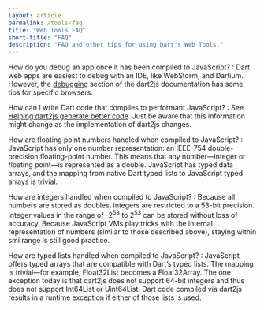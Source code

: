 ```yaml
---
layout: article
permalink: /tools/faq
title: "Web Tools FAQ"
short-title: "FAQ"
description: "FAQ and other tips for using Dart's Web Tools."
---
```


How do you debug an app once it has been compiled to JavaScript?
: Dart web apps are easiest to debug with an IDE, like WebStorm,
  and Dartium. However,
  the [debugging](/tools/dart2js#debugging)
  section of the dart2js documentation
  has some tips for specific browsers.

How can I write Dart code that compiles to performant JavaScript?
: See [Helping dart2js generate better
  code](/tools/dart2js#helping-dart2js-generate-efficient-code).
  Just be aware that this information might change as the implementation of
  dart2js changes.

How are floating point numbers handled when compiled to JavaScript?
: JavaScript has only one number representation: an IEEE-754 double-precision
  floating-point number. This means that any number&mdash;integer or floating
  point&mdash;is represented as a double. JavaScript has typed data arrays,
  and the mapping from native Dart typed lists to JavaScript typed arrays is trivial.

How are integers handled when compiled to JavaScript?
: Because all numbers are stored as doubles,
integers are restricted to a 53-bit precision.
Integer values in the range of -2<sup>53</sup> to 2<sup>53</sup> can be stored
without loss of accuracy.
Because JavaScript VMs play tricks
with the internal representation of numbers
(similar to those described above),
staying within smi range is still good practice.

How are typed lists handled when compiled to JavaScript?
: JavaScript offers typed arrays
that are compatible with Dart’s typed lists.
The mapping is trivial—for example,
Float32List becomes a Float32Array.
The one exception today is that dart2js does not support 64-bit integers
and thus does not support Int64List or Uint64List.
Dart code compiled via dart2js results in a runtime exception
if either of those lists is used.
